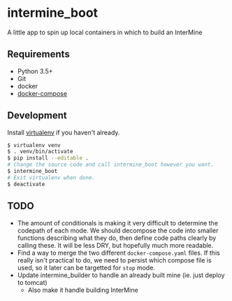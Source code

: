 # intermine_boot

A little app to spin up local containers in which to build an InterMine

## Requirements
- Python 3.5+
- Git
- docker
- [docker-compose](https://docs.docker.com/compose/install/)

## Development

Install [virtualenv](https://virtualenv.pypa.io/en/stable/installation/) if you haven't already.

```bash
$ virtualenv venv
$ . venv/bin/activate
$ pip install --editable .
# Change the source code and call intermine_boot however you want.
$ intermine_boot
# Exit virtualenv when done.
$ deactivate
```

## TODO

- The amount of conditionals is making it very difficult to determine the codepath of each mode. We should decompose the code into smaller functions describing what they do, then define code paths clearly by calling these. It will be less DRY, but hopefully much more readable.
- Find a way to merge the two different `docker-compose.yaml` files. If this really isn't practical to do, we need to persist which compose file is used, so it later can be targetted for `stop` mode.
- Update intermine_builder to handle an already built mine (ie. just deploy to tomcat)
    - Also make it handle building InterMine
